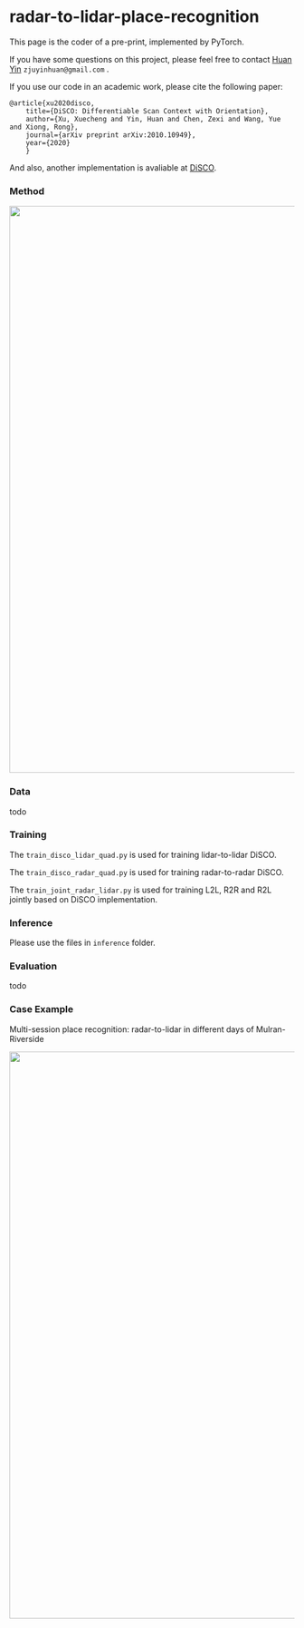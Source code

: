 # radar-to-lidar-place-recognition

This page is the coder of a pre-print, implemented by PyTorch.

If you have some questions on this project, please feel free to contact [Huan Yin](https://yinhuan.site/) `zjuyinhuan@gmail.com` .

If you use our code in an academic work, please cite the following paper:

    @article{xu2020disco,
        title={DiSCO: Differentiable Scan Context with Orientation},
        author={Xu, Xuecheng and Yin, Huan and Chen, Zexi and Wang, Yue and Xiong, Rong},
        journal={arXiv preprint arXiv:2010.10949},
        year={2020}
        }

And also, another implementation is avaliable at [DiSCO](https://github.com/MaverickPeter/DiSCO-pytorch).

### Method
<img src="https://github.com/ZJUYH/radar-to-lidar-place-recognition/blob/main/image/methods.png" width= 1000>

### Data
todo

### Training
The `train_disco_lidar_quad.py` is used for training lidar-to-lidar DiSCO.

The `train_disco_radar_quad.py` is used for training radar-to-radar DiSCO.

The `train_joint_radar_lidar.py` is used for training L2L, R2R and R2L jointly based on DiSCO implementation.

### Inference
Please use the files in `inference` folder.

### Evaluation
todo

### Case Example

Multi-session place recognition: radar-to-lidar in different days of Mulran-Riverside

<img src="https://github.com/ZJUYH/radar-to-lidar-place-recognition/blob/main/image/case.png" width= 1000>
